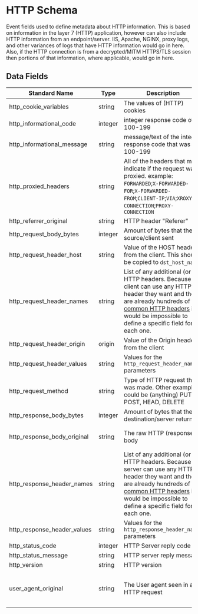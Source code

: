 # HTTP Schema
Event fields used to define metadata about HTTP information. This is based on information in the layer 7 (HTTP) application, however can also include HTTP information from an endpoint/server.
IIS, Apache, NGINX, proxy logs, and other variances of logs that have HTTP information would go in here.
Also, if the HTTP connection is from a decrypted/MITM HTTPS/TLS session then portions of that information, where applicable, would go in here.

## Data Fields
|Standard Name|Type|Description|Sample Value|
|---|---|---|---|
| http_cookie_variables       | string  | The values of (HTTP) cookies                                                                                                                                                                                                                                                        | `T1NTRU0K`                                                                                                            | 
| http_informational_code     | integer | integer response code of 100-199                                                                                                                                                                                                                                                    | `101`                                                                                                                 | 
| http_informational_message  | string  | message/text of the integer response code that was 100-199                                                                                                                                                                                                                          | `Switching Protocols`                                                                                                 | 
| http_proxied_headers        | string  | All of the headers that may indicate if the request was proxied. example: `FORWARDED`;`X-FORWARDED-FOR`;`X-FORWARDED-FROM`;`CLIENT-IP`;`VIA`;`XROXY-CONNECTION`;`PROXY-CONNECTION`                                                                                                  | `Mozilla/5.0 (Windows NT 10.0; Win64; x64) AppleWebKit/537.36 (KHTML, like Gecko) Chrome/74.0.3729.169 Safari/537.36` | 
| http_referrer_original      | string  | HTTP header "Referer"                                                                                                                                                                                                                                                               | `https://google.com`                                                                                                  | 
| http_request_body_bytes     | integer | Amount of bytes that the source/client sent                                                                                                                                                                                                                                         | `2`                                                                                                                   | 
| http_request_header_host    | string  | Value of the HOST header from the client. This should be copied to `dst_host_name`                                                                                                                                                                                                  | `www.activewebsoftwares.com`                                                                                          | 
| http_request_header_names   | string  | List of any additional (or all) HTTP headers. Because a client can use any HTTP header they want and there are already hundreds of [common HTTP headers](https://developer.mozilla.org/en-US/docs/Web/HTTP/Headers) it would be impossible to define a specific field for each one. | `X-Forwarded-For`                                                                                                     | 
| http_request_header_origin  | origin  | Value of the Origin header from the client                                                                                                                                                                                                                                          | ``
| http_request_header_values  | string  | Values for the `http_request_header_names` parameters                                                                                                                                                                                                                               | `10.1.1.1`                                                                                                            | 
| http_request_method         | string  | Type of HTTP request that was made. Other examples could be (anything) PUT, POST, HEAD, DELETE                                                                                                                                                                                      | `GET`                                                                                                                 | 
| http_response_body_bytes    | integer | Amount of bytes that the destination/server returned                                                                                                                                                                                                                                | `87`                                                                                                                  | 
| http_response_body_original | string  | The raw HTTP (response) body                                                                                                                                                                                                                                                        | `<html> <header><title>This is title</title></header> <body> Hello world </body> </html>`                             | 
| http_response_header_names  | string  | List of any additional (or all) HTTP headers. Because a server can use any HTTP header they want and there are already hundreds of [common HTTP headers](https://developer.mozilla.org/en-US/docs/Web/HTTP/Headers) it would be impossible to define a specific field for each one. | `X-Forwarded-For`                                                                                                     | 
| http_response_header_values | string  | Values for the `http_response_header_names` parameters                                                                                                                                                                                                                              | `10.1.1.1`                                                                                                            | 
| http_status_code            | integer | HTTP Server reply code                                                                                                                                                                                                                                                              | `200`                                                                                                                 | 
| http_status_message         | string  | HTTP server reply message                                                                                                                                                                                                                                                           | `OK`                                                                                                                  | 
| http_version                | string  | HTTP version                                                                                                                                                                                                                                                                        | `1.1`                                                                                                                 | 
| user_agent_original         | string  | The User agent seen in an HTTP request                                                                                                                                                                                                                                              | `Mozilla/5.0 (Windows NT 10.0; Win64; x64) AppleWebKit/537.36 (KHTML, like Gecko) Chrome/74.0.3729.169 Safari/537.36` | 
